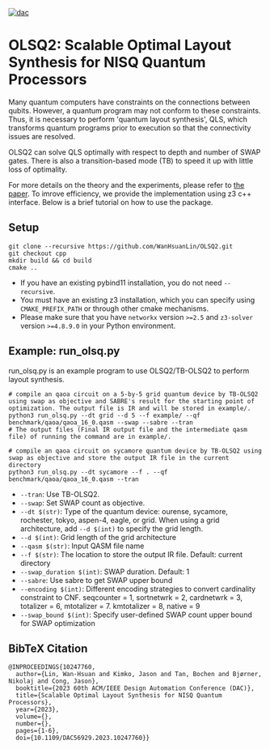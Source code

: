 [![dac](https://img.shields.io/badge/Published-DAC'23-brightgreen.svg?style=for-the-badge)](https://ieeexplore.ieee.org/abstract/document/10247760)

# OLSQ2: Scalable Optimal Layout Synthesis for NISQ Quantum Processors

Many quantum computers have constraints on the connections between qubits.
However, a quantum program may not conform to these constraints.
Thus, it is necessary to perform 'quantum layout synthesis', QLS, which transforms quantum programs prior to execution so that the connectivity issues are resolved.

OLSQ2 can solve QLS optimally with respect to depth and number of SWAP gates.
There is also a transition-based mode (TB) to speed it up with little loss of optimality.

For more details on the theory and the experiments, please refer to [the paper](https://ieeexplore.ieee.org/abstract/document/10247760).
To imrove efficiency, we provide the implementation using z3 c++ interface. 
Below is a brief tutorial on how to use the package.

## Setup

```
git clone --recursive https://github.com/WanHsuanLin/OLSQ2.git
git checkout cpp
mkdir build && cd build
cmake ..
```

- If you have an existing pybind11 installation, you do not need `--recursive`.
- You must have an existing z3 installation, which you can specify using `CMAKE_PREFIX_PATH` or through other cmake mechanisms.
- Please make sure that you have `networkx` version `>=2.5` and `z3-solver` version `>=4.8.9.0` in your Python environment.

## Example: run_olsq.py

run_olsq.py is an example program to use OLSQ2/TB-OLSQ2 to perform layout synthesis.
```
# compile an qaoa circuit on a 5-by-5 grid quantum device by TB-OLSQ2 using swap as objective and SABRE's result for the starting point of optimization. The output file is IR and will be stored in example/.
python3 run_olsq.py --dt grid --d 5 --f example/ --qf benchmark/qaoa/qaoa_16_0.qasm --swap --sabre --tran
# The output files (Final IR output file and the intermediate qasm file) of running the command are in example/.

# compile an qaoa circuit on sycamore quantum device by TB-OLSQ2 using swap as objective and store the output IR file in the current directory
python3 run_olsq.py --dt sycamore --f . --qf benchmark/qaoa/qaoa_16_0.qasm --tran
```
- `--tran`: Use TB-OLSQ2.
- `--swap`: Set SWAP count as objective.
- `--dt $(str)`: Type of the quantum device: ourense, sycamore, rochester, tokyo, aspen-4, eagle, or grid. When using a grid architecture, add `--d $(int)` to specify the grid length.
- `--d $(int)`: Grid length of the grid architecture
- `--qasm $(str)`: Input QASM file name
- `--f $(str)`: The location to store the output IR file. Default: current directory
- `--swap_duration $(int)`: SWAP duration. Default: 1 
- `--sabre`: Use sabre to get SWAP upper bound
- `--encoding $(int)`: Different encoding strategies to convert cardinality constraint to CNF. seqcounter = 1, sortnetwrk  = 2, cardnetwrk = 3, totalizer = 6, mtotalizer = 7. kmtotalizer = 8, native = 9
- `--swap_bound $(int)`: Specify user-defined SWAP count upper bound for SWAP optimization


## BibTeX Citation
```
@INPROCEEDINGS{10247760,
  author={Lin, Wan-Hsuan and Kimko, Jason and Tan, Bochen and Bjørner, Nikolaj and Cong, Jason},
  booktitle={2023 60th ACM/IEEE Design Automation Conference (DAC)}, 
  title={Scalable Optimal Layout Synthesis for NISQ Quantum Processors}, 
  year={2023},
  volume={},
  number={},
  pages={1-6},
  doi={10.1109/DAC56929.2023.10247760}}
```
